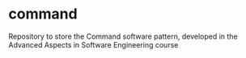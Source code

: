 # command
Repository to store the Command software pattern, developed in the Advanced Aspects in Software Engineering course

